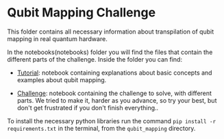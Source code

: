 # Qubit Mapping Challenge

This folder contains all necessary information about transpilation of qubit mapping in real quantum hardware. 

In the notebooks(notebooks) folder you will find the files that contain the different parts of the challenge. Inside the folder you can find:

- [Tutorial](notebooks/Tutorial.ipynb): notebook containing explanations about basic concepts and examples about qubit mapping.

- [Challenge](notebooks/Challenge.ipynb): notebook containing the challenge to solve, with different parts. We tried to make it, harder as you advance, so try your best, but don't get frustrated if you don't finish everything..

To install the necessary python libraries run the command ```pip install -r requirements.txt``` in the terminal, from the `qubit_mapping` directory.